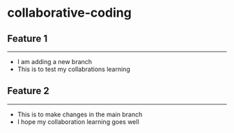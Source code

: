 # collaborative-coding

## Feature 1

---

* I am adding a new branch
* This is to test my collabrations learning
## Feature 2

---
* This is to make changes in the main branch
* I hope my collaboration learning goes well

